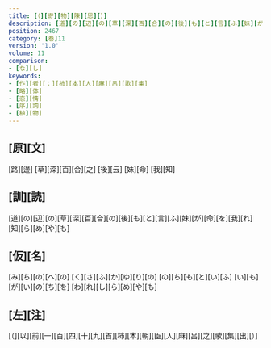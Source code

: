 ```yaml
---
title: [（][寄][物][陳][思][）]
description: [道][の][辺][の][草][深][百][合][の][後][も][と][言][ふ][妹][が][命][を][我][れ][知][ら][め][や][も]
position: 2467
category: [巻]11
version: '1.0'
volume: 11
comparison:
- [な][し]
keywords:
- [作][者][：][柿][本][人][麻][呂][歌][集]
- [略][体]
- [恋][情]
- [序][詞]
- [植][物]
---
```


## [原][文]

[路][邊] [草][深][百][合][之] [後][云] [妹][命] [我][知]

## [訓][読]

[道][の][辺][の][草][深][百][合][の][後][も][と][言][ふ][妹][が][命][を][我][れ][知][ら][め][や][も]

## [仮][名]

[み][ち][の][へ][の] [く][さ][ふ][か][ゆ][り][の] [の][ち][も][と][い][ふ] [い][も][が][い][の][ち][を] [わ][れ][し][ら][め][や][も]

## [左][注]

[（][以][前][一][百][四][十][九][首][柿][本][朝][臣][人][麻][呂][之][歌][集][出][）]
